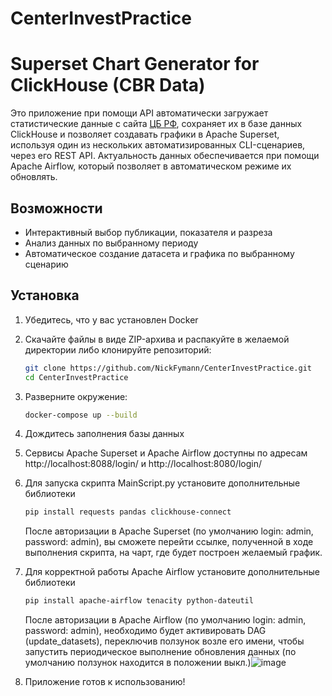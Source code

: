 # CenterInvestPractice
# Superset Chart Generator for ClickHouse (CBR Data)

Это приложение при помощи API автоматически загружает статистические данные с сайта [ЦБ РФ](https://www.cbr.ru/), сохраняет их в базе данных ClickHouse и позволяет создавать 
графики в Apache Superset, используя один из нескольких автоматизированных CLI-сценариев, через его REST API. Актуальность данных обеспечивается при помощи Apache Airflow, который позволяет
в автоматическом режиме их обновлять.  

## Возможности

- Интерактивный выбор публикации, показателя и разреза
- Анализ данных по выбранному периоду
- Автоматическое создание датасета и графика по выбранному сценарию

## Установка

1. Убедитесь, что у вас установлен Docker
2. Скачайте файлы в виде ZIP-архива и распакуйте в желаемой директории либо клонируйте репозиторий:

   ```bash
   git clone https://github.com/NickFymann/CenterInvestPractice.git
   cd CenterInvestPractice
3. Разверните окружение:
   ```bash
   docker-compose up --build
4. Дождитесь заполнения базы данных
5. Сервисы Apache Superset и Apache Airflow доступны по адресам http://localhost:8088/login/ и http://localhost:8080/login/
6. Для запуска скрипта MainScript.py установите дополнительные библиотеки
   ```bash
   pip install requests pandas clickhouse-connect
   ```
   После авторизации в Apache Superset (по умолчанию login: admin, password: admin), вы сможете перейти ссылке, полученной в ходе выполнения скрипта, на чарт, где будет построен желаемый график.
7. Для корректной работы Apache Airflow установите дополнительные библиотеки
   ```bash
   pip install apache-airflow tenacity python-dateutil
   ```
   После авторизации в Apache Airflow  (по умолчанию login: admin, password: admin), необходимо будет активировать DAG (update_datasets), переключив ползунок возле его имени, чтобы запустить периодическое выполнение обновления данных (по умолчанию ползунок находится в положении выкл.)![image](https://github.com/user-attachments/assets/bb66057b-61bd-43ed-80de-1547abf78642)
8. Приложение готов к использованию!




